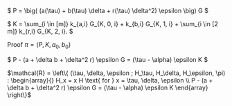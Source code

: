 $ P = \big( (a(\tau) + b(\tau) \delta + r(\tau) \delta^2) \epsilon \big) G $

$ K = \sum_{i \in [m]} k_{a,i} G_{K, 0, i} + k_{b,i} G_{K, 1, i} + \sum_{i \in [2 m]} k_{r,i} G_{K, 2, i}. $

Proof $\pi = (P, K, a_0, b_0)$

$ P - (a + \delta b + \delta^2 r) \epsilon G = (\tau - \alpha) \epsilon K $

$\mathcal{R} = \left\{ (\tau, \delta, \epsilon ; H_\tau, H_\delta, H_\epsilon, \pi) : \begin{array}{} H_x = x H \text{ for } x = \tau, \delta, \epsilon \\ P - (a + \delta b + \delta^2 r) \epsilon G = (\tau - \alpha) \epsilon K \end{array} \right\}$
